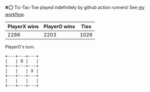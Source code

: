 :x::o: Tic-Tac-Toe played indefinitely by github action runners! See [my workflow](.github/workflows/play.yaml).

|PlayerX wins|PlayerO wins|Ties|
|-|-|-|
|2286|2203|1026|

PlayerO's turn.

<pre>
+---+---+---+
|   | O |   |
+---+---+---+
|   |   | X |
+---+---+---+
|   |   |   |
+---+---+---+
</pre>